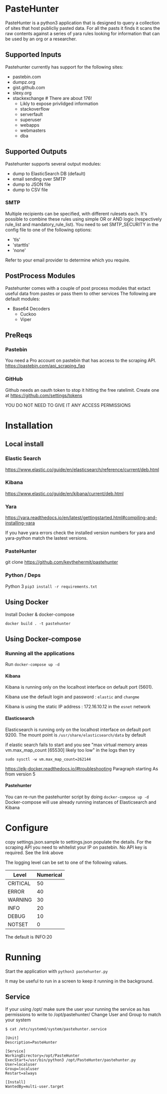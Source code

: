 # PasteHunter
PasteHunter is a python3 application that is designed to query a collection of sites that host publicliy pasted data. 
For all the pasts it finds it scans the raw contents against a series of yara rules looking for information that can be used 
by an org or a researcher.

## Supported Inputs
Pastehunter currently has support for the following sites:
 - pastebin.com
 - dumpz.org
 - gist.github.com
 - slexy.org
 - stackexchange # There are about 176! 
   - Likly to expose privlidged information
   - stackoverflow
   - serverfault
   - superuser
   - webapps
   - webmasters
   - dba

## Supported Outputs
Pastehunter supports several output modules:
 - dump to ElasticSearch DB (default)
 - email sending over SMTP
 - dump to JSON file
 - dump to CSV file

### SMTP
Multiple recipients can be specified, with different rulesets each.
It's possible to combine these rules using simple OR or AND logic (respectively rule_list and mandatory_rule_list).
You need to set SMTP_SECURITY in the config file to one of the following options:
 - 'tls'
 - 'starttls'
 - 'none'

 Refer to your email provider to determine which you require.

## PostProcess Modules
Pastehunter comes with a couple of post process modules that extact useful data from pastes or pass them to other services
The following are default modules:
 - Base64 Decoders
   - Cuckoo
   - Viper

## PreReqs

### Pastebin

You need a Pro account on pastebin that has access to the scraping API.
https://pastebin.com/api_scraping_faq

### GitHub
Github needs an oauth token to stop it hitting the free ratelimit. 
Create one at https://github.com/settings/tokens

YOU DO NOT NEED TO GIVE IT ANY ACCESS PERMISSIONS

# Installation

## Local install 

### Elastic Search
https://www.elastic.co/guide/en/elasticsearch/reference/current/deb.html

### Kibana
https://www.elastic.co/guide/en/kibana/current/deb.html

### Yara
https://yara.readthedocs.io/en/latest/gettingstarted.html#compiling-and-installing-yara

If you have yara errors check the installed version numbers for yara and yara-python match the lastest versions.

### PasteHunter
git clone https://github.com/kevthehermit/pastehunter

### Python / Deps
Python 3
```pip3 install -r requirements.txt```

## Using Docker

Install Docker & docker-compose

`docker build . -t pastehunter`

## Using Docker-compose

### Running all the applications
Run `docker-compose up -d`

#### Kibana

Kibana is running only on the localhost interface on default port (5601).

Kibana use the default login and password : `elastic` and `changme`

Kibana is using the static IP address : 172.16.10.12 in the `esnet`  network

#### Elasticsearch

Elasticsearch is running only on the localhost interface on default port 9200.
The mount point is `/usr/share/elasticsearch/data` by default

if elastic search fails to start and you see "max virtual memory areas vm.max_map_count [65530] likely too low"
in the logs then try 

`sudo sysctl -w vm.max_map_count=262144`

https://elk-docker.readthedocs.io/#troubleshooting Paragraph starting As from version 5

#### Pastehunter

You can re-run the pastehunter script by doing `docker-compose up -d`
Docker-compose will use already running instances of Elasticsearch and Kibana


# Configure

copy settings.json.sample to settings.json
populate the details.
For the scraping API you need to whitelist your IP on pastebin. No API key is required. See the link above

The logging level can be set to one of the following values. 


| Level    | Numerical |
|----------|-----------|
| CRITICAL | 50        |
| ERROR    | 40        |
| WARNING  | 30        |
| INFO     | 20        |
| DEBUG    | 10        |
| NOTSET   | 0         |

The default is INFO:20


# Running

Start the application with ```python3 pastehunter.py```

It may be useful to run in a screen to keep it running in the background. 

## Service 
If your using /opt/ make sure the user your running the service as has permissions to write to /opt/pastehunter/
Change User and Group to match your system

`$ cat /etc/systemd/system/pastehunter.service` 

```
[Unit]
Description=PasteHunter

[Service]
WorkingDirectory=/opt/PasteHunter
ExecStart=/usr/bin/python3 /opt/PasteHunter/pastehunter.py
User=localuser
Group=localuser
Restart=always

[Install]
WantedBy=multi-user.target
```

